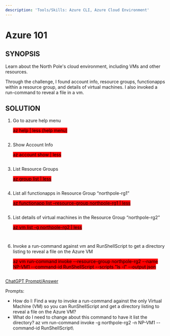 ```yaml
---
description: 'Tools/Skills: Azure CLI, Azure Cloud Environment'
---
```


# Azure 101

## SYNOPSIS

Learn about the North Pole's cloud environment, including VMs and other resources.

Through the challenge, I found account info, resource groups, functionapps within a resource group, and details of virtual machines. I also invoked a run-command to reveal a file in a vm.&#x20;

## SOLUTION

1.  Go to azure help menu

    <mark style="background-color:red;">az help | less (help menu)</mark>

<figure><img src="https://lh7-us.googleusercontent.com/OAOt_nE7zJhlO7pZ_47Y9xL2fHpz1v4RBgSh1e5ueBceKqomF2TjnGaCDZ4Puui33KmbLthMMP9NtzEYrTy6c6iwTf55YffCNr5U1jBJX-n8QDbKKc5PKdRS7CF9DleeQlKJjKy6VcriXL9nJcaxBhM" alt=""><figcaption></figcaption></figure>

2.  Show Account Info

    <mark style="background-color:red;">az account show | less</mark>

<figure><img src="https://lh7-us.googleusercontent.com/P4hvhLAiK9YztNNI6Q49S4AMRQ3xiqdB8ogEdsBNQ_GKPX6QSKGIj6zv--9ukZZAu2OR020uI077Yci3wbvtbcXfEelVnEOkkHD7jQz0ciDV0Q3ruIOJrfwijKA66g8Cyf7aI29HxXt4hYcUocenhcg" alt=""><figcaption></figcaption></figure>

3.  List Resource Groups

    [<mark style="background-color:red;">az group list | less</mark>](https://learn.microsoft.com/en-us/cli/azure/group?view=azure-cli-latest)

<figure><img src="https://lh7-us.googleusercontent.com/pSSD6wnD9w0Wm4KJN8w5rVkaJiD3093JQ5txvkVsI121fb4G6iVyS8sU1X7WLcfEKwNRbM8vRRyzu8kJupqhV6THwajGgahD3DwO4MnW7dDQTBBgr2zwfJzRgf6m7zLIP01V8rc87J2JEFGHCrIc3-4" alt=""><figcaption></figcaption></figure>

4.  List all functionapps in Resource Group “northpole-rg1”

    [<mark style="background-color:red;">az functionapp list –resource-group northpole-rg1 | less</mark>](https://learn.microsoft.com/en-us/cli/azure/functionapp?view=azure-cli-latest#az-functionapp-list)

<figure><img src="https://lh7-us.googleusercontent.com/N2eOmMQt9tiYAHUqUWenzYfadcLo8a1Ynk16-prp_lt0l5mFH7xM3a7eIEbQuCNXlQ4VKLmexIrrCrDIDNhm_N226u5GViFYTH3eIUZFJh8LHG5yLW_ysSSxkqWGiC9kpV8vnWH8lCIfHAfqhqF2wJg" alt=""><figcaption></figcaption></figure>

5.  List details of virtual machines in the Resource Group “northpole-rg2”

    [<mark style="background-color:red;">az vm list -g northpole-rg2 | less</mark>](https://learn.microsoft.com/en-us/cli/azure/vm?view=azure-cli-latest)

<figure><img src="https://lh7-us.googleusercontent.com/BiPLE1Rs82lYt3efEPMT0CFQo8rpB1YWuY3PfBamMWMNzi2LfZIAAin1n4R7fkuuRlfz3rJGivfJz9bBp8crzwySe0wMG1YpQPhzWFK5LRmP5PgSOk4Rnbc8AwZmZTjtOYZUoEGcZVlQy0WDqwl11tc" alt=""><figcaption></figcaption></figure>

<figure><img src="https://lh7-us.googleusercontent.com/35mFY8D8jLaQ4BX94x9mBdXuQL2qqQlar72eEjk4bM5D4dJ5hDohxd0yWHufJbTO3X4gvQ5w4Zv722MUD3WcT4GjefUOTPCR5Io-yegeR7SZpHcVaQSH3S5XmpWzxMrSuoQdeNqn-SCG6UgbUkq6IkI" alt=""><figcaption></figcaption></figure>

6.  Invoke a run-command against vm and RunShellScript to get a directory listing to reveal a file on the Azure VM

    <mark style="background-color:red;">az vm run-command invoke --resource-group northpole-rg2 --name NP-VM1 --command-id RunShellScript --scripts "ls -l" --output json</mark>

<figure><img src="https://lh7-us.googleusercontent.com/zjTg7gvHbNDXjIwMt6N-mWiFFPdZmy5fGCQ--DJHKMDWoHT9o7XfRmR1KjT__64zziM8CjKuJyP7r8CKV6KFaZlgDUDYTY0CmYAi8UA9pG_cjPwsyEeuQ9socEdwHPD7CN3m4fMDMP-bWXAIW0vm7x0" alt=""><figcaption></figcaption></figure>

[ChatGPT Prompt/Answer](https://chat.openai.com/share/2947212e-660d-4288-8380-00e886a35f1f)

Prompts:

* How do I: Find a way to invoke a run-command against the only Virtual Machine (VM) so you can RunShellScript and get a directory listing to reveal a file on the Azure VM?
* What do I need to change about this command to have it list the directory? az vm run-command invoke -g northpole-rg2 -n NP-VM1 --command-id RunShellScript\
